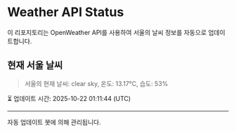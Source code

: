 
# Weather API Status

이 리포지토리는 OpenWeather API를 사용하여 서울의 날씨 정보를 자동으로 업데이트합니다.

## 현재 서울 날씨
> 서울의 현재 날씨: clear sky, 온도: 13.17°C, 습도: 53%

⏳ 업데이트 시간: 2025-10-22 01:11:44 (UTC)

---
자동 업데이트 봇에 의해 관리됩니다.
